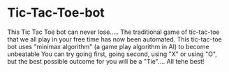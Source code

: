 # Tic-Tac-Toe-bot
This Tic Tac Toe bot can never lose.....
The traditional game of tic-tac-toe that we all play in your free time has now been automated.
This tic-tac-toe bot uses "minimax algorithm" (a game play algorithm in AI) to become unbeatable
You can try going first, going second, using "X" or using "O", but the best possible outcome for you will be a "Tie"....
All tehe best!
